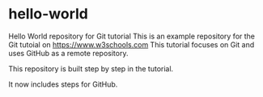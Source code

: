 # hello-world
Hello World repository for Git tutorial
This is an example repository for the Git tutoial on https://www.w3schools.com
This tutorial focuses on Git and uses GitHub as a remote repository.

This repository is built step by step in the tutorial. 

It now includes steps for GitHub.
